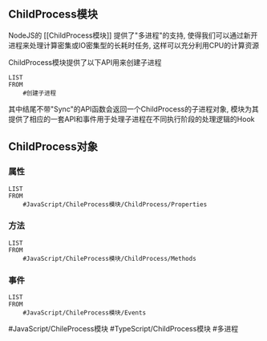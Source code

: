 ## ChildProcess模块

NodeJS的 [[ChildProcess模块]] 提供了"多进程"的支持, 使得我们可以通过新开进程来处理计算密集或IO密集型的长耗时任务, 这样可以充分利用CPU的计算资源

ChildProcess模块提供了以下API用来创建子进程
```dataview
LIST
FROM
	#创建子进程 
```

其中结尾不带"Sync"的API函数会返回一个ChildProcess的子进程对象, 模块为其提供了相应的一套API和事件用于处理子进程在不同执行阶段的处理逻辑的Hook

## ChildProcess对象

### 属性
```dataview
LIST
FROM
	#JavaScript/ChileProcess模块/ChildProcess/Properties 
```

### 方法
```dataview
LIST
FROM
	#JavaScript/ChileProcess模块/ChildProcess/Methods 
```

### 事件
```dataview
LIST
FROM
	#JavaScript/ChileProcess模块/Events 
```

#JavaScript/ChileProcess模块 #TypeScript/ChildProcess模块 #多进程

